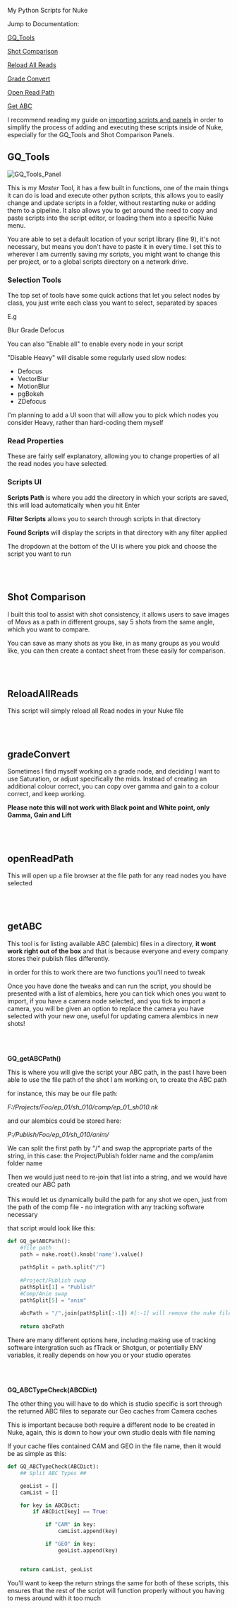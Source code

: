 My Python Scripts for Nuke

Jump to Documentation:

[GQ_Tools](https://github.com/gquelch/Nuke-Public-Scripts#gq_tools)

[Shot Comparison](https://github.com/gquelch/Nuke-Public-Scripts/blob/master/README.md#shot-comparison)

[Reload All Reads](https://github.com/gquelch/Nuke-Public-Scripts#reloadallreads)

[Grade Convert](https://github.com/gquelch/Nuke-Public-Scripts#gradeconvert)

[Open Read Path](https://github.com/gquelch/Nuke-Public-Scripts#openreadpath)

[Get ABC](https://github.com/gquelch/Nuke-Public-Scripts#getabc)

I recommend reading my guide on [importing scripts and panels](https://gquelch.github.io/2020/06/21/Simplify-Executing-and-Sharing-Nuke-Scripts/) in order to simplify the process of adding and executing these scripts inside of Nuke, especially for the GQ_Tools and Shot Comparison Panels.

## GQ_Tools

![GQ_Tools_Panel](./documentationAssets/gqTools.png)

This is my *Master* Tool, it has a few built in functions, one of the main things it can do is load and execute other python scripts, this allows  you to easily change and update scripts in a folder, without restarting nuke or adding them to a pipeline. It also allows you to get around the need to copy and paste scripts into the script editor, or loading them into a specific Nuke menu.

You are able to set a default location of your script library (line 9), it's not necessary, but means you don't have to paste it in every time. I set this to wherever I am currently saving my scripts, you might want to change this per project, or to a global scripts directory on a network drive.

   
### Selection Tools

The top set of tools have some quick actions that let you select nodes by class, you just write each class you want to select, separated by spaces

E.g

Blur Grade Defocus

You can also "Enable all" to enable every node in your script

"Disable Heavy" will disable some regularly used slow nodes:

- Defocus
- VectorBlur
- MotionBlur
- pgBokeh
- ZDefocus

I'm planning to add a UI soon that will allow you to pick which nodes you consider Heavy, rather than hard-coding them myself

### Read Properties

These are fairly self explanatory, allowing you to change properties of all the read nodes you have selected.

### Scripts UI

**Scripts Path** is where you add the directory in which your scripts are saved, this will load automatically when you hit Enter

**Filter Scripts** allows you to search through scripts in that directory

**Found Scripts** will display the scripts in that directory with any filter applied

The dropdown at the bottom of the UI is where you pick and choose the script you want to run

<br></br>
   
## Shot Comparison
I built this tool to assist with shot consistency, it allows users to save images of Movs as a path in different groups, say 5 shots from the same angle, which you want to compare.

You can save as many shots as you like, in as many groups as you would like, you can then create a contact sheet from these easily for comparison.

<br></br>
   
## ReloadAllReads

This script will simply reload all Read nodes in your Nuke file

<br></br>
   
   
   
## gradeConvert

Sometimes I find myself working on a grade node, and deciding I want to use Saturation, or adjust specifically the mids. Instead of creating an additional colour correct, you can copy over gamma and gain to a colour correct, and keep working.

**Please note this will not work with Black point and White point, only Gamma, Gain and Lift**

<br></br>
   
   
   
## openReadPath

This will open up a file browser at the file path for any read nodes you have selected

<br></br>
   
## getABC

This tool is  for listing available ABC (alembic) files in a directory, **it wont work right out of the box** and that is because everyone and every company stores their publish files differently.

in order for this to work there are two functions you'll need to tweak

Once you have done the tweaks and can run the script, you should be presented with a list of alembics, here you can tick which ones you want to import, if you have a camera node selected, and you tick to import a camera, you will be given an option to replace the camera you have selected with your new one, useful for updating camera alembics in new shots!

<br></br>

**GQ_getABCPath()**

This is where you will give the script your ABC path, in the past I have been able to use the file path of the shot I am working on, to create the ABC path

for instance, this may be our file path:

*F:/Projects/Foo/ep_01/sh_010/comp/ep_01_sh010.nk*

and our alembics could be stored here:

*P:/Publish/Foo/ep_01/sh_010/anim/*


We can split the first path by "/" and swap the appropriate parts of the string, in this case: the Project/Publish folder name and the comp/anim folder name

Then we would just need to re-join that list into a string, and we would have created our ABC path
<br></br>
This would let us dynamically build the path for any shot we open, just from the path of the comp file - no integration with any tracking software necessary

that script would look like this:

```python
def GQ_getABCPath():
	#file path
	path = nuke.root().knob('name').value()
	
	pathSplit = path.split("/")
	
	#Project/Publish swap
	pathSplit[1] = "Publish"
	#Comp/Anim swap
	pathSplit[5] = "anim"
	
	abcPath = "/".join(pathSplit[:-1]) #[:-1] will remove the nuke file name from the path
	
	return abcPath
```

There are many different options here, including making use of tracking software intergration such as fTrack or Shotgun, or potentially ENV variables, it really depends on how you or your studio operates

<br></br>

**GQ_ABCTypeCheck(ABCDict)**

The other thing you will have to do which is studio specific is sort through the returned ABC files to separate our Geo caches from Camera caches

This is important because both require a different node to be created in Nuke, again, this is down to how your own studio deals with file naming

If your cache files contained CAM and GEO in the file name, then it would be as simple as  this:

```python
def GQ_ABCTypeCheck(ABCDict):
	## Split ABC Types ##

	geoList = []
	camList = []

	for key in ABCDict:
		if ABCDict[key] == True:

			if "CAM" in key:
				camList.append(key)

			if "GEO" in key:
				geoList.append(key)


	return camList, geoList
```

You'll want to keep the return strings the same for both of these scripts, this ensures that the rest of the script will function properly without you having to mess around with it too much

